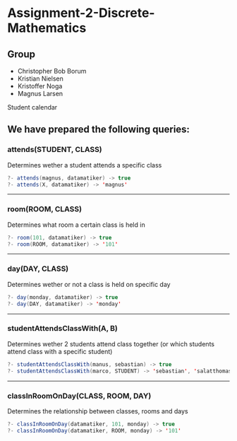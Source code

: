 # Assignment-2-Discrete-Mathematics

## Group
- Christopher Bob Borum
- Kristian Nielsen
- Kristoffer Noga
- Magnus Larsen

Student calendar

## We have prepared the following queries:
### attends(STUDENT, CLASS)
Determines wether a student attends a specific class
```java
?- attends(magnus, datamatiker) -> true
?- attends(X, datamatiker) -> 'magnus'
```

---
### room(ROOM, CLASS)
Determines what room a certain class is held in
```java
?- room(101, datamatiker) -> true
?- room(ROOM, datamatiker) -> '101'
```

---
### day(DAY, CLASS)

Determines wether or not a class is held on specific day
```java
?- day(monday, datamatiker) -> true
?- day(DAY, datamatiker) -> 'monday'
```

---
### studentAttendsClassWith(A, B)
Determines wether 2 students attend class together (or which students attend class with a specific student)
```java
?- studentAttendsClassWith(manus, sebastian) -> true
?- studentAttendsClassWith(marco, STUDENT) -> 'sebastian', 'salatthomas', 'scooby', 'voksenpeter', 'smilo'
```

---
### classInRoomOnDay(CLASS, ROOM, DAY)
Determines the relationship between classes, rooms and days
```java
?- classInRoomOnDay(datamatiker, 101, monday) -> true
?- classInRoomOnDay(datamatiker, ROOM, monday) -> '101'
```

